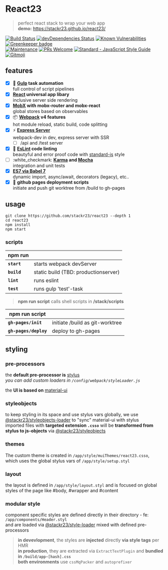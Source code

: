 # React23
> perfect react stack to wrap your web app  
> __demo:__ https://stackr23.github.io/react23/  

[![Build Status](https://travis-ci.com/stackr23/react23.svg?branch=master)](https://travis-ci.com/stackr23/react23)
[![devDependencies Status](https://david-dm.org/stackr23/react23/dev-status.svg)](https://david-dm.org/stackr23/react23?type=dev)
[![Known Vulnerabilities](https://snyk.io/test/github/stackr23/react23/badge.svg)](https://snyk.io/test/github/stackr23/react23)
[![Greenkeeper badge](https://badges.greenkeeper.io/stackr23/react23.svg)](https://greenkeeper.io/)<br />
[![Maintenance][maintenance-img]][maintenance-url]
[![PRs Welcome][pr-welcome]](http://makeapullrequest.com)
<a href="https://standardjs.com"><img src="https://img.shields.io/badge/code_style-standard-brightgreen.svg" alt="Standard - JavaScript Style Guide"></a>
<a href="https://gitmoji.carloscuesta.me">
    <img src="https://img.shields.io/badge/gitmoji-%20😜%20😍-FFDD67.svg?style=flat-square"
         alt="Gitmoji">
</a>

[maintenance-img]: https://img.shields.io/badge/Maintained%3F-yes-green.svg
[maintenance-url]: https://GitHub.com/stackR23/react23/graphs/commit-activity
[pr-welcome]: https://img.shields.io/badge/PRs-welcome-brightgreen.svg?style=flat-square

## features
* [x] :robot: __[Gulp](https://gulpjs.com/) task automation__  
  full control of script pipelines
* [x] __[React](https://reactjs.org/) universal app libary__  
  inclusive server side rendering
* [x] __[MobX](https://mobx.js.org/) with mobx-router and mobx-react__  
  global stores based on observables
* [x] :package: __[Webpack](https://webpack.js.org/) v4 features__  
  hot module reload, static build, code splitting
* [x] :zap: __[Express Server](http://expressjs.com/)__  
  webpack-dev in dev, express server with SSR  
  * [ ] /api and /test server
* [x] :rotating_light: __[EsLint](https://eslint.org/) code linting__  
  beautyful and error proof code with [standard-js](https://standardjs.com) style  
* [ ] :white_checkmark: __[Karma](https://github.com/karma-runner/karma) and [Mocha](https://github.com/mochajs/mocha)__  
  integration and unit tests  
* [x] __[ES7 via Babel 7](https://babeljs.io/docs/en/index.html)__  
  dynamic import, async/await, decorators (legacy), etc..  
* [x] :rocket: __github pages deployment scripts__  
  initiate and push git worktree from /build to gh-pages

## usage
```
git clone https://github.com/stackr23/react23 --depth 1
cd react23
npm install
npm start 
```

### scripts

| __npm run__   |                                       |   
|---------------|---------------------------------------|
| __`start`__   | starts webpack devServer              |
| __`build`__   | static build (TBD: productionserver)  |
| __`lint`__    | runs eslint                           |
| __`test`__    | runs gulp 'test'-task                 | 

> __npm run script__ calls shell scripts in __/stack/scripts__

| __npm run script__    |                                   |
|-----------------------|-----------------------------------|
| __`gh-pages/init`__   | initiate /build as git-worktree   |
| __`gh-pages/deploy`__ | deploy to gh-pages                |

## styling

### pre-processors
the __default pre-processor is__ [stylus](http://stylus-lang.com/)  
_you can add custom loaders in `/config/webpack/styleLoader.js`_

the __UI is based on__ [material-ui](https://github.com/mui-org/material-ui)  

### styleobjects
to keep styling in its space and use stylus vars globally, we use [@stackr23/styleobjects-loader](https://github.com/stackr23/styleobjects-loader) to "sync" material-ui with stylus  
imported files with __targeted extension `.csso`__ will be __transformed from stylus to js-objects__ via [@stackr23/styleobjects](https://github.com/stackr23/styleobjects)

### themes
The custom theme is created in `/app/style/muiThemes/react23.csso`,  
which uses the global stylus vars of `/app/style/setup.styl`

### layout
the layout is defined in `/app/style/layout.styl` and is focused on global styles of the page like #body, #wrapper and #content

### modular style
component specific styles are defined directly in their directory - fe: `/app/components/Header.styl`  
and are loaded via [@stackr23/style-loader](https://github.com/stackr23/style-loader) mixed with defined pre-processors  
> __in devevlopment__, the styles are __injected__ directly __via style tags__ per HMR  
> __in production__, they are extracted via `ExtractTextPlugin` and __bundled in `/build/app-[hash].css`__  
> __both environments__ use `cssMqPacker` and `autoprefixer`

